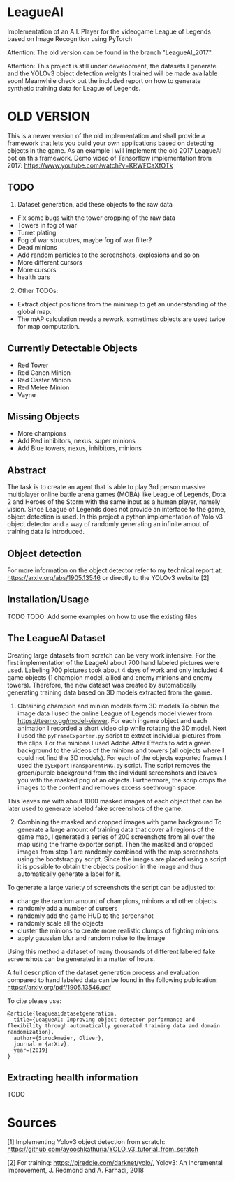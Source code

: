 # LeagueAI
Implementation of an A.I. Player for the videogame League of Legends based on Image Recognition using PyTorch

Attention: The old version can be found in the branch "LeagueAI_2017".

Attention: This project is still under development, the datasets I generate and the YOLOv3 object detection weights I trained will be made available soon! Meanwhile check out the included report on how to generate synthetic training data for League of Legends.

# OLD VERSION
This is a newer version of the old implementation and shall provide a framework that lets you build your own applications based on detecting objects in the game. As an example I will implement the old 2017 LeagueAI bot on this framework.
Demo video of Tensorflow implementation from 2017: https://www.youtube.com/watch?v=KRWFCaXfOTk

## TODO
1) Dataset generation, add these objects to the raw data
- Fix some bugs with the tower cropping of the raw data
- Towers in fog of war
- Turret plating
- Fog of war strucutres, maybe fog of war filter?
- Dead minions
- Add random particles to the screenshots, explosions and so on
- More different cursors
- More cursors
- health bars

2) Other TODOs:
- Extract object positions from the minimap to get an understanding of the global map.
- The mAP calculation needs a rework, sometimes objects are used twice for map computation.


## Currently Detectable Objects
- Red Tower
- Red Canon Minion
- Red Caster Minion
- Red Melee Minion
- Vayne

## Missing Objects
- More champions
- Add Red inhibitors, nexus, super minions
- Add Blue towers, nexus, inhibitors, minions

## Abstract
The task is to create an agent that is able to play 3rd person massive multiplayer online battle arena games (MOBA) like League of Legends, Dota 2 and Heroes of the Storm with the same input as a human player, namely vision.
Since League of Legends does not provide an interface to the game, object detection is used.
In this project a python implementation of Yolo v3 object detector and a way of randomly generating an infinite amout of training data is introduced.

## Object detection
For more information on the object detector refer to my technical report at: https://arxiv.org/abs/1905.13546 or directly to the YOLOv3 website [2]

## Installation/Usage
TODO
TODO: Add some examples on how to use the existing files

## The LeagueAI Dataset
Creating large datasets from scratch can be very work intensive.
For the first implementation of the LeageAI about 700 hand labeled pictures were used.
Labeling 700 pictures took about 4 days of work and only included 4 game objects (1 champion model, allied and enemy minions and enemy towers).
Therefore, the new dataset was created by automatically generating training data based on 3D models extracted from the game.

1. Obtaining champion and minion models form 3D models
To obtain the image data I used the online League of Legends model viewer from https://teemo.gg/model-viewer.
For each ingame object and each animation I recorded a short video clip while rotating the 3D model.
Next I used the `pyFrameExporter.py` script to extract individual pictures from the clips.
For the minions I used Adobe After Effects to add a green background to the videos of the minions and towers (all objects where I could not find the 3D models).
For each of the objects exported frames I used the `pyExportTransparentPNG.py` script.
The script removes the green/purple background from the individual screenshots and leaves you with the masked png of an objects.
Furthermore, the scrip crops the images to the content and removes excess seethrough space.

This leaves me with about 1000 masked images of each object that can be later used to generate labeled fake screenshots of the game.

2. Combining the masked and cropped images with game background 
To generate a large amount of training data that cover all regions of the game map, I generated a series of 200 screenshots from all over the map using the frame exporter script.
Then the masked and cropped images from step 1 are randomly combined with the map screenshots using the bootstrap.py script.
Since the images are placed using a script it is possible to obtain the objects position in the image and thus automatically generate a label for it.

To generate a large variety of screenshots the script can be adjusted to:
- change the random amount of champions, minions and other objects 
- randomly add a number of cursers
- randomly add the game HUD to the screenshot
- randomly scale all the objects
- cluster the minions to create more realistic clumps of fighting minions
- apply gaussian blur and random noise to the image

Using this method a dataset of many thousands of different labeled fake screenshots can be generated in a matter of hours.

A full description of the dataset generation process and evaluation compared to hand labeled data can be found in the following publication: https://arxiv.org/pdf/1905.13546.pdf

To cite please use:
```
@article{leagueaidatasetgeneration,
  title={LeagueAI: Improving object detector performance and flexibility through automatically generated training data and domain randomization},
  author={Struckmeier, Oliver},
  journal = {arXiv},
  year={2019}
}
```

## Extracting health information
TODO


# Sources
[1] Implementing Yolov3 object detection from scratch: https://github.com/ayooshkathuria/YOLO_v3_tutorial_from_scratch

[2] For training: https://pjreddie.com/darknet/yolo/, Yolov3: An Incremental Improvement, J. Redmond and A. Farhadi, 2018
